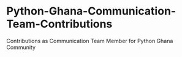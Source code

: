 # Python-Ghana-Communication-Team-Contributions
Contributions as Communication Team Member for Python Ghana Community

